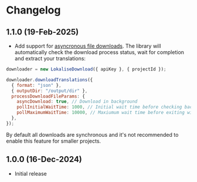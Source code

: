 # Changelog

## 1.1.0 (19-Feb-2025)

* Add support for [asyncronous file downloads](https://developers.lokalise.com/reference/download-files-async). The library will automatically check the download process status, wait for completion and extract your translations:

```js
downloader = new LokaliseDownload({ apiKey }, { projectId });

downloader.downloadTranslations({
  { format: "json" },
  { outputDir: "/output/dir" },
  processDownloadFileParams: {
    asyncDownload: true, // Download in background
    pollInitialWaitTime: 1000, // Initial wait time before checking background process status
    pollMaximumWaitTime: 10000, // Maxiumum wait time before exiting with timeout
  },
});
```

By default all downloads are synchronous and it's not recommended to enable this feature for smaller projects.

## 1.0.0 (16-Dec-2024)

* Initial release